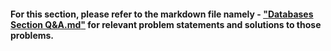 #### For this section, please refer to the markdown file namely - ["__Databases Section Q&A.md__"](https://github.com/ybg345/HackerRank/blob/master/Databases/Databases%20Section%20Q%26A.md) for relevant problem statements and solutions to those problems. 
